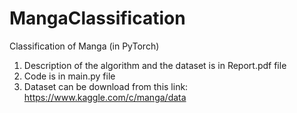 # MangaClassification
Classification of Manga (in PyTorch)

1. Description of the algorithm and the dataset is in Report.pdf file
2. Code is in main.py file
3. Dataset can be download from this link: https://www.kaggle.com/c/manga/data
